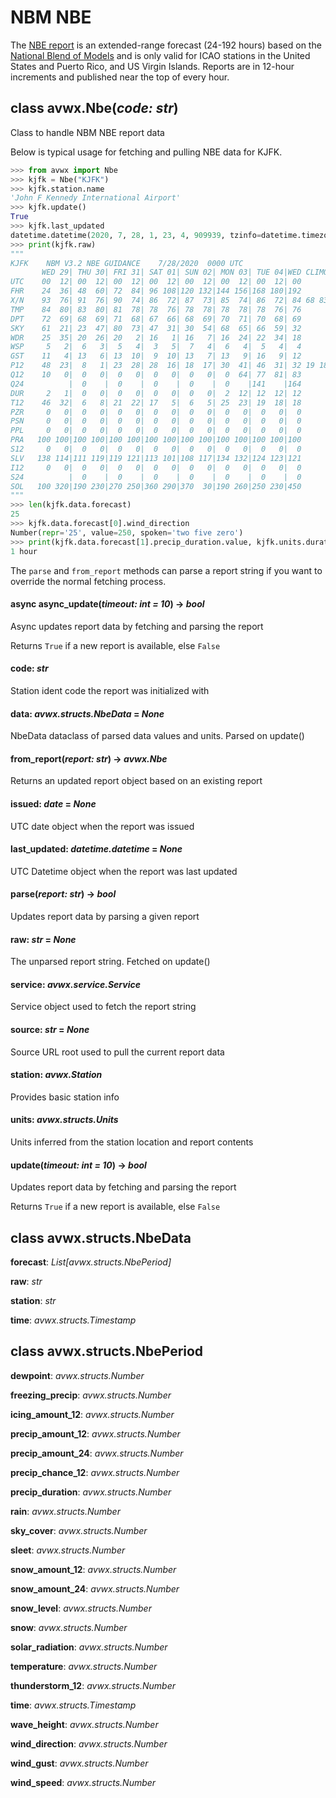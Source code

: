# NBM NBE

The [NBE report](https://www.weather.gov/mdl/nbm_textcard_v32#nbe) is an extended-range forecast (24-192 hours) based on the [National Blend of Models](https://www.weather.gov/mdl/nbm_home) and is only valid for ICAO stations in the United States and Puerto Rico, and US Virgin Islands. Reports are in 12-hour increments and published near the top of every hour.

## class avwx.**Nbe**(*code: str*)

Class to handle NBM NBE report data

Below is typical usage for fetching and pulling NBE data for KJFK.

```python
>>> from avwx import Nbe
>>> kjfk = Nbe("KJFK")
>>> kjfk.station.name
'John F Kennedy International Airport'
>>> kjfk.update()
True
>>> kjfk.last_updated
datetime.datetime(2020, 7, 28, 1, 23, 4, 909939, tzinfo=datetime.timezone.utc)
>>> print(kjfk.raw)
"""
KJFK    NBM V3.2 NBE GUIDANCE    7/28/2020  0000 UTC
       WED 29| THU 30| FRI 31| SAT 01| SUN 02| MON 03| TUE 04|WED CLIMO
UTC    00  12| 00  12| 00  12| 00  12| 00  12| 00  12| 00  12| 00
FHR    24  36| 48  60| 72  84| 96 108|120 132|144 156|168 180|192
X/N    93  76| 91  76| 90  74| 86  72| 87  73| 85  74| 86  72| 84 68 83
TMP    84  80| 83  80| 81  78| 78  76| 78  78| 78  78| 78  76| 76
DPT    72  69| 68  69| 71  68| 67  66| 68  69| 70  71| 70  68| 69
SKY    61  21| 23  47| 80  73| 47  31| 30  54| 68  65| 66  59| 32
WDR    25  35| 20  26| 20   2| 16   1| 16   7| 16  24| 22  34| 18
WSP     5   2|  6   3|  5   4|  3   5|  7   4|  6   4|  5   4|  4
GST    11   4| 13   6| 13  10|  9  10| 13   7| 13   9| 16   9| 12
P12    48  23|  8   1| 23  28| 28  16| 18  17| 30  41| 46  31| 32 19 18
Q12    10   0|  0   0|  0   0|  0   0|  0   0|  0  64| 77  81| 83
Q24          |  0    |  0    |  0    |  0    |  0    |141    |164
DUR     2   1|  0   0|  0   0|  0   0|  0   0|  2  12| 12  12| 12
T12    46  32|  6   8| 21  22| 17   5|  6   5| 25  23| 19  18| 18
PZR     0   0|  0   0|  0   0|  0   0|  0   0|  0   0|  0   0|  0
PSN     0   0|  0   0|  0   0|  0   0|  0   0|  0   0|  0   0|  0
PPL     0   0|  0   0|  0   0|  0   0|  0   0|  0   0|  0   0|  0
PRA   100 100|100 100|100 100|100 100|100 100|100 100|100 100|100
S12     0   0|  0   0|  0   0|  0   0|  0   0|  0   0|  0   0|  0
SLV   138 114|111 119|119 121|113 101|108 117|134 132|124 123|121
I12     0   0|  0   0|  0   0|  0   0|  0   0|  0   0|  0   0|  0
S24          |  0    |  0    |  0    |  0    |  0    |  0    |  0
SOL   100 320|190 230|270 250|360 290|370  30|190 260|250 230|450
"""
>>> len(kjfk.data.forecast)
25
>>> kjfk.data.forecast[0].wind_direction
Number(repr='25', value=250, spoken='two five zero')
>>> print(kjfk.data.forecast[1].precip_duration.value, kjfk.units.duration)
1 hour
```

The `parse` and `from_report` methods can parse a report string if you want to override the normal fetching process.

#### async **async_update**(*timeout: int = 10*) -> *bool*

Async updates report data by fetching and parsing the report

Returns `True` if a new report is available, else `False`

#### **code**: *str*

Station ident code the report was initialized with

#### **data**: *avwx.structs.NbeData* = *None*

NbeData dataclass of parsed data values and units. Parsed on update()

#### **from_report**(*report: str*) -> *avwx.Nbe*

Returns an updated report object based on an existing report

#### **issued**: *date* = *None*

UTC date object when the report was issued

#### **last_updated**: *datetime.datetime* = *None*

UTC Datetime object when the report was last updated

#### **parse**(*report: str*) -> *bool*

Updates report data by parsing a given report

#### **raw**: *str* = *None*

The unparsed report string. Fetched on update()

#### **service**: *avwx.service.Service*

Service object used to fetch the report string

#### **source**: *str* = *None*

Source URL root used to pull the current report data

#### **station**: *avwx.Station*

Provides basic station info

#### **units**: *avwx.structs.Units*

Units inferred from the station location and report contents

#### **update**(*timeout: int = 10*) -> *bool*

Updates report data by fetching and parsing the report

Returns `True` if a new report is available, else `False`

## class avwx.structs.**NbeData**

**forecast**: *List[avwx.structs.NbePeriod]*

**raw**: *str*

**station**: *str*

**time**: *avwx.structs.Timestamp*

## class avwx.structs.**NbePeriod**

**dewpoint**: *avwx.structs.Number*

**freezing_precip**: *avwx.structs.Number*

**icing_amount_12**: *avwx.structs.Number*

**precip_amount_12**: *avwx.structs.Number*

**precip_amount_24**: *avwx.structs.Number*

**precip_chance_12**: *avwx.structs.Number*

**precip_duration**: *avwx.structs.Number*

**rain**: *avwx.structs.Number*

**sky_cover**: *avwx.structs.Number*

**sleet**: *avwx.structs.Number*

**snow_amount_12**: *avwx.structs.Number*

**snow_amount_24**: *avwx.structs.Number*

**snow_level**: *avwx.structs.Number*

**snow**: *avwx.structs.Number*

**solar_radiation**: *avwx.structs.Number*

**temperature**: *avwx.structs.Number*

**thunderstorm_12**: *avwx.structs.Number*

**time**: *avwx.structs.Timestamp*

**wave_height**: *avwx.structs.Number*

**wind_direction**: *avwx.structs.Number*

**wind_gust**: *avwx.structs.Number*

**wind_speed**: *avwx.structs.Number*

